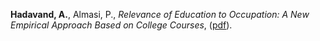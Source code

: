 
**Hadavand, A.**, Almasi, P., *Relevance of Education to Occupation: A New Empirical Approach Based on College Courses*, ([pdf](http://ahadavand.com/wp-content/uploads/2018/10/JMP_hadavand_mismatching.pdf)).